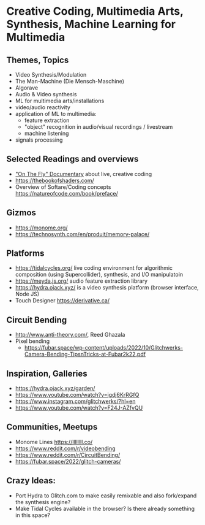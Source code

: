 # Creative Coding, Multimedia Arts, Synthesis, Machine Learning for Multimedia

## Themes, Topics
- Video Synthesis/Modulation
- The Man-Machine (Die Mensch-Maschine)
- Algorave
- Audio & Video synthesis
- ML for multimedia arts/installations
- video/audio reactivity
- application of ML to multimedia:
    - feature extraction
    - "object" recognition in audio/visual recordings / livestream
    - machine listening
- signals processing

## Selected Readings and overviews
- ["On The Fly" Documentary](https://www.youtube.com/watch?v=ntFMuvv2-TY) about live, creative coding
- https://thebookofshaders.com/
- Overview of Softare/Coding concepts https://natureofcode.com/book/preface/

## Gizmos
- https://monome.org/
- https://technosynth.com/en/produit/memory-palace/

## Platforms
- https://tidalcycles.org/ live coding environment for algorithmic composition (using Supercollider), synthesis, and I/O manipulatoin
- https://meyda.js.org/ audio feature extraction library
- https://hydra.ojack.xyz/ is a video synthesis platform (browser interface, Node JS)
- Touch Designer https://derivative.ca/


## Circuit Bending
- http://www.anti-theory.com/, Reed Ghazala
- Pixel bending
    - https://fubar.space/wp-content/uploads/2022/10/Glitchwerks-Camera-Bending-TipsnTricks-at-Fubar2k22.pdf


## Inspiration, Galleries
- https://hydra.ojack.xyz/garden/
- https://www.youtube.com/watch?v=igdj6KrRGfQ
- https://www.instagram.com/glitchwerks/?hl=en
- https://www.youtube.com/watch?v=F24J-AZfvQU

## Communities, Meetups
- Monome Lines https://llllllll.co/
- https://www.reddit.com/r/videobending
- https://www.reddit.com/r/CircuitBending/
- https://fubar.space/2022/glitch-cameras/


## Crazy Ideas:
- Port Hydra to Glitch.com to make easily remixable and also fork/expand the synthesis engine?
- Make Tidal Cycles available in the browser? Is there already something in this space?
